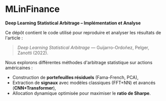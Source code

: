 # MLinFinance

**Deep Learning Statistical Arbitrage – Implémentation et Analyse**

Ce dépôt contient le code utilisé pour reproduire et analyser les résultats de l'article :  
> *Deep Learning Statistical Arbitrage* — Guijarro-Ordoñez, Pelger, Zanotti (2022).

Nous explorons différentes méthodes d'arbitrage statistique sur actions américaines :
- Construction de **portefeuilles résiduels** (Fama-French, PCA),
- Extraction de **signaux** avec modèles classiques (FFT+NN) et avancés (**CNN+Transformer**),
- Allocation dynamique optimisée pour maximiser le **ratio de Sharpe**.
